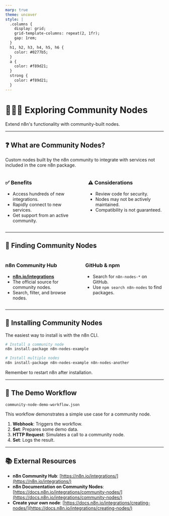 ```yaml
---
marp: true
theme: uncover
style: |
  .columns {
    display: grid;
    grid-template-columns: repeat(2, 1fr);
    gap: 1rem;
  }
  h1, h2, h3, h4, h5, h6 {
    color: #0277b5;
  }
  a {
    color: #f89d21;
  }
  strong {
    color: #f89d21;
  }
---
```


# 🧑‍🤝‍🧑 Exploring Community Nodes

Extend n8n's functionality with community-built nodes.

---

## ❓ What are Community Nodes?

Custom nodes built by the n8n community to integrate with services not included in the core n8n package.

<div class="columns">
<div>

### ✅ Benefits

- Access hundreds of new integrations.
- Rapidly connect to new services.
- Get support from an active community.

</div>
<div>

### ⚠️ Considerations

- Review code for security.
- Nodes may not be actively maintained.
- Compatibility is not guaranteed.

</div>
</div>

---

## 🔎 Finding Community Nodes

<div class="columns">
<div>

### n8n Community Hub

- **[n8n.io/integrations](https://n8n.io/integrations/)**
- The official source for community nodes.
- Search, filter, and browse nodes.

</div>
<div>

### GitHub & npm

- Search for `n8n-nodes-*` on GitHub.
- Use `npm search n8n-nodes` to find packages.

</div>
</div>

---

## 💾 Installing Community Nodes

The easiest way to install is with the n8n CLI.

```bash
# Install a community node
n8n install-package n8n-nodes-example

# Install multiple nodes
n8n install-package n8n-nodes-example n8n-nodes-another
```

Remember to restart n8n after installation.

---

## 🤖 The Demo Workflow

`community-node-demo-workflow.json`

This workflow demonstrates a simple use case for a community node.

1.  **Webhook**: Triggers the workflow.
2.  **Set**: Prepares some demo data.
3.  **HTTP Request**: Simulates a call to a community node.
4.  **Set**: Logs the result.

---

## 📚 External Resources

- **n8n Community Hub**: [https://n8n.io/integrations/](https://n8n.io/integrations/)
- **n8n Documentation on Community Nodes**: [https://docs.n8n.io/integrations/community-nodes/](https://docs.n8n.io/integrations/community-nodes/)
- **Create your own node**: [https://docs.n8n.io/integrations/creating-nodes/](https://docs.n8n.io/integrations/creating-nodes/)